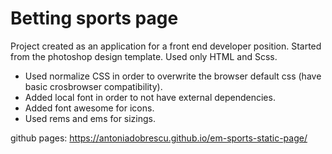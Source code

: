 # Betting sports page

Project created as an application for a front end developer position.
Started from the photoshop design template. Used only HTML and Scss.

- Used normalize CSS in order to overwrite the browser default css (have basic crosbrowser compatibility).
- Added local font in order to not have external dependencies.
- Added font awesome for icons.
- Used rems and ems for sizings.

github pages: https://antoniadobrescu.github.io/em-sports-static-page/